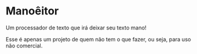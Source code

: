 Manoêitor
=========

Um processador de texto que irá deixar seu texto mano!

Esse é apenas um projeto de quem não tem o que fazer, ou seja, para uso não comercial.


